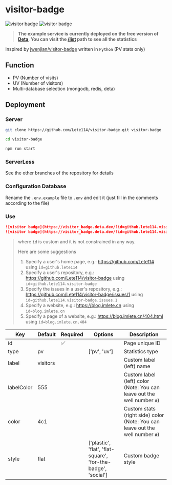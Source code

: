 # visitor-badge

![visitor badge](https://visitor_badge.deta.dev/?id=github.lete114.visitor-badge&type=uv&label=UV)
![visitor badge](https://visitor_badge.deta.dev/?id=github.lete114.visitor-badge&label=PV)

> **The example service is currently deployed on the free version of [Deta](https://deta.sh), You can visit the [/list](https://visitor_badge.deta.dev/list) path to see all the statistics**

Inspired by [jwenjian/visitor-badge](https://github.com/jwenjian/visitor-badge) written in `Python` (PV stats only)

## Function

- PV (Number of visits)
- UV (Number of visitors)
- Multi-database selection (mongodb, redis, deta)

## Deployment

### Server

```bash
git clone https://github.com/Lete114/visitor-badge.git visitor-badge

cd visitor-badge

npm run start
```

### ServerLess

See the other branches of the repository for details

### Configuration Database

Rename the `.env.example` file to `.env` and edit it (just fill in the comments according to the file)

### Use

```markdown
![visitor badge](https://visitor_badge.deta.dev/?id=github.lete114.visitor-badge)
![visitor badge](https://visitor_badge.deta.dev/?id=github.lete114.visitor-badge&labelColor=f00)
```

> where `id` is custom and it is not constrained in any way.
>
> Here are some suggestions
>
> 1.  Specify a user's home page, e.g.: https://github.com/Lete114 using `id=github.lete114`
> 2.  Specify a user's repository, e.g.: https://github.com/Lete114/visitor-badge using `id=github.lete114.visitor-badge`
> 3.  Specify the issues in a user's repository, e.g.: https://github.com/Lete114/visitor-badge/issues/1 using `id=github.lete114.visitor-badge.issues.1`
> 4.  Specify a website, e.g.: https://blog.imlete.cn using `id=blog.imlete.cn`
> 5.  Specify a page of a website, e.g.: https://blog.imlete.cn/404.html using `id=blog.imlete.cn.404`

| Key        | Default  | Required | Options                                                       | Description                                                                   |
| ---------- | -------- | -------- | ------------------------------------------------------------- | ----------------------------------------------------------------------------- |
| id         |          | ✅       |                                                               | Page unique ID                                                                |
| type       | pv       |          | ['pv', 'uv']                                                  | Statistics type                                                               |
| label      | visitors |          |                                                               | Custom label (left) name                                                      |
| labelColor | 555      |          |                                                               | Custom label (left) color (Note: You can leave out the well number `#`)       |
| color      | 4c1      |          |                                                               | Custom stats (right side) color (Note: You can leave out the well number `#`) |
| style      | flat     |          | ['plastic', 'flat', 'flat-square', 'for-the-badge', 'social'] | Custom badge style                                                            |
